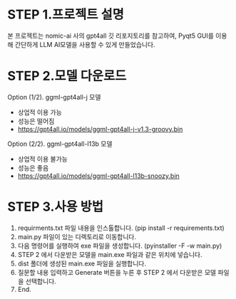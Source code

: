 # STEP 1.프로젝트 설명

본 프로젝트는 nomic-ai 사의 gpt4all 깃 리포지토리를 참고하여, Pyqt5 GUI를 이용해 간단하게 LLM AI모델을 사용할 수 있게 만들었습니다.


# STEP 2.모델 다운로드

Option (1/2). ggml-gpt4all-j 모델
- 상업적 이용 가능
- 성능은 떨어짐
- https://gpt4all.io/models/ggml-gpt4all-j-v1.3-groovy.bin

Option (2/2). ggml-gpt4all-l13b 모델
- 상업적 이용 불가능
- 성능은 좋음
- https://gpt4all.io/models/ggml-gpt4all-l13b-snoozy.bin


# STEP 3.사용 방법

1. requirments.txt 파일 내용을 인스톨합니다. (pip install -r requirements.txt)
2. main.py 파일이 있는 디렉토리로 이동합니다.
3. 다음 명령어를 실행하여 exe 파일을 생성합니다. (pyinstaller -F -w main.py)
4. STEP 2 에서 다운받은 모델을 main.exe 파일과 같은 위치에 넣습니다.
5. dist 폴더에 생성된 main.exe 파일을 실행합니다.
6. 질문할 내용 입력하고 Generate 버튼을 누른 후 STEP 2 에서 다운받은 모델 파일을 선택합니다. 
7. End.
